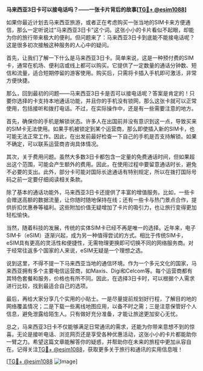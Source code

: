 **马来西亚3日卡可以接电话吗？——一张卡片背后的故事[[TG💪+ @esim1088](https://t.me/s/esim1088)]**

如果你最近计划去马来西亚旅游，或者正在考虑购买一张当地的SIM卡来方便通信，那么一定听说过“马来西亚3日卡”这个词。这张小小的卡片看似不起眼，却能为你的旅行带来极大的便利。但问题来了：马来西亚3日卡到底能不能接电话呢？这是很多初次接触这种服务的人心中的疑问。

首先，让我们了解一下什么是马来西亚3日卡。简单来说，这是一种预付费的SIM卡，通常在机场、便利店或线上都可以购买。它提供了一定数量的通话分钟数、短信和流量，适合短期停留的游客使用。购买后，只需将卡插入手机即可激活，非常方便快捷。

那么，回到最初的问题——马来西亚3日卡是否可以接电话呢？答案是肯定的！只要你选择的卡支持本地通话功能，并且你的手机没有锁网，那么这张卡就可以正常使用，包括接听和拨打电话。不过，在实际操作中，还是有一些需要注意的地方。

首先，确保你的手机是解锁状态。许多人在出国前并没有意识到这一点，导致买来的SIM卡无法使用。如果手机被锁定到某个运营商，那么即使插入新的SIM卡，也可能无法正常工作。因此，在出发前最好检查一下自己的手机是否支持解锁。如果不确定，可以联系运营商咨询具体情况。

其次，关于费用问题。虽然大多数3日卡都包含一定量的免费通话时间，但如果超出这个范围，可能会产生额外的费用。因此，在使用过程中要留意通话时长，避免不必要的支出。此外，部分卡可能对国际长途通话有特别规定，所以在拨打国际号码之前一定要仔细阅读相关条款。

除了基本的通话功能外，马来西亚3日卡还提供了丰富的增值服务。比如，一些卡会赠送高额的数据流量，让你随时随地保持在线；还有一些卡与热门景点合作，提供折扣优惠券等福利。这些附加价值无疑增加了卡片的吸引力，也让旅行变得更加轻松愉快。

当然，随着科技的发展，传统的实体SIM卡已经不再是唯一的选择。近年来，电子SIM卡（eSIM）逐渐兴起，成为另一种值得尝试的方式。相比于传统SIM卡，eSIM具有更高的灵活性和便捷性，无需物理更换即可切换不同的网络服务商。对于经常往返多个国家的人来说，eSIM无疑是一个理想之选。

说到这里，不得不提一下马来西亚当地的通信环境。作为一个多元文化的国家，马来西亚拥有多个主要电信运营商，如Maxis、Digi和Celcom等。每个运营商都有其特色套餐和服务，价格也有所不同。因此，在选择3日卡时，可以根据个人需求进行比较，找到最适合自己的选项。

最后，再给大家分享几个实用的小贴士。一是尽量提前规划好行程，了解目的地的网络覆盖情况；二是下载一些离线地图应用，以备不时之需；三是注意保管好个人信息，避免泄露给陌生人。只有做好充分准备，才能让旅途更加安心无忧。

总之，马来西亚3日卡不仅能够满足日常通讯的需求，还能为你带来意想不到的惊喜。无论是接听电话、浏览网页还是享受各种优惠活动，这张小小的卡片都能助你一臂之力。希望这篇文章能解答你的疑惑，并帮助你在未来的旅程中更加从容自在。记得关注[TG💪+ @esim1088](https://t.me/s/esim1088)，获取更多关于旅行和通讯的实用信息哦！

[[TG💪+ @esim1088](https://t.me/s/esim1088) ![Image](https://i.postimg.cc/4NQfJmqS/Snipaste-2025-05-13-00-14-12.png)]